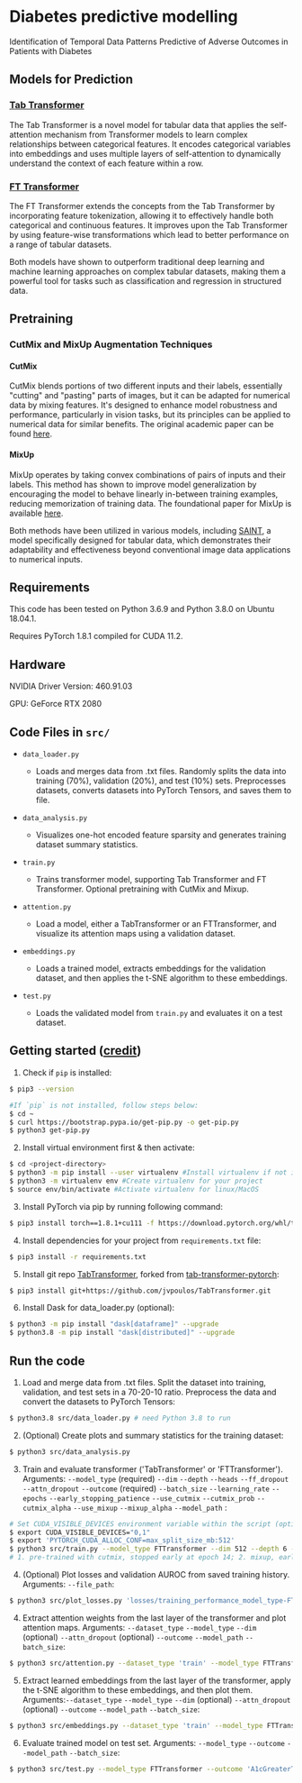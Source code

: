 # Diabetes predictive modelling
Identification of Temporal Data Patterns Predictive of Adverse Outcomes in Patients with Diabetes

## Models for Prediction

### [Tab Transformer](https://github.com/lucidrains/tab-transformer-pytorch)
The Tab Transformer is a novel model for tabular data that applies the self-attention mechanism from Transformer models to learn complex relationships between categorical features. It encodes categorical variables into embeddings and uses multiple layers of self-attention to dynamically understand the context of each feature within a row.

### [FT Transformer](https://github.com/lucidrains/tab-transformer-pytorch?tab=readme-ov-file#ft-transformer)
The FT Transformer extends the concepts from the Tab Transformer by incorporating feature tokenization, allowing it to effectively handle both categorical and continuous features. It improves upon the Tab Transformer by using feature-wise transformations which lead to better performance on a range of tabular datasets.

Both models have shown to outperform traditional deep learning and machine learning approaches on complex tabular datasets, making them a powerful tool for tasks such as classification and regression in structured data.

## Pretraining

### CutMix and MixUp Augmentation Techniques

#### CutMix
CutMix blends portions of two different inputs and their labels, essentially "cutting" and "pasting" parts of images, but it can be adapted for numerical data by mixing features. It's designed to enhance model robustness and performance, particularly in vision tasks, but its principles can be applied to numerical data for similar benefits. The original academic paper can be found [here](https://arxiv.org/abs/1905.04899).
<!-- For details on implementing CutMix in PyTorch, see [PyTorch's documentation](https://pytorch.org/vision/main/generated/torchvision.transforms.v2.CutMix.html) and its [use cases](https://pytorch.org/vision/main/auto_examples/transforms/plot_cutmix_mixup.html#sphx-glr-auto-examples-transforms-plot-cutmix-mixup-py).  -->

#### MixUp
MixUp operates by taking convex combinations of pairs of inputs and their labels. This method has shown to improve model generalization by encouraging the model to behave linearly in-between training examples, reducing memorization of training data. The foundational paper for MixUp is available [here](https://arxiv.org/abs/1710.09412).
<!-- For PyTorch implementation details, refer to [PyTorch's MixUp documentation](https://pytorch.org/vision/main/generated/torchvision.transforms.v2.MixUp.html).  -->

Both methods have been utilized in various models, including [SAINT](https://arxiv.org/abs/2106.01342), a model specifically designed for tabular data, which demonstrates their adaptability and effectiveness beyond conventional image data applications to numerical inputs. 

## Requirements

This code has been tested on Python 3.6.9 and Python 3.8.0 on Ubuntu 18.04.1.

Requires PyTorch 1.8.1 compiled for CUDA 11.2.

## Hardware

NVIDIA Driver Version: 460.91.03

GPU: GeForce RTX 2080

## Code Files in `src/`

- `data_loader.py`
	- Loads and merges data from .txt files. Randomly splits the data into training (70%), validation (20%), and test (10%) sets. Preprocesses datasets, converts datasets into PyTorch Tensors, and saves them to file.

- `data_analysis.py`
	- Visualizes one-hot encoded feature sparsity and generates training dataset summary statistics.

- `train.py`
	- Trains transformer model, supporting Tab Transformer and FT Transformer. Optional pretraining with CutMix and Mixup. 

- `attention.py`
	- Load a model, either a TabTransformer or an FTTransformer, and visualize its attention maps using a validation dataset.

- `embeddings.py`
	- Loads a trained model, extracts embeddings for the validation dataset, and then applies the t-SNE algorithm to these embeddings.

- `test.py`
	- Loads the validated model from `train.py` and evaluates it on a test dataset.

## Getting started ([credit](https://gist.github.com/Ravi2712/47f070a6578153d3caee92bb67134963))

1. Check if `pip` is installed:
```bash
$ pip3 --version

#If `pip` is not installed, follow steps below:
$ cd ~
$ curl https://bootstrap.pypa.io/get-pip.py -o get-pip.py
$ python3 get-pip.py
```

2. Install virtual environment first & then activate:
```bash
$ cd <project-directory>
$ python3 -m pip install --user virtualenv #Install virtualenv if not installed in your system
$ python3 -m virtualenv env #Create virtualenv for your project
$ source env/bin/activate #Activate virtualenv for linux/MacOS
```

3. Install PyTorch via pip by running following command:
```bash
$ pip3 install torch==1.8.1+cu111 -f https://download.pytorch.org/whl/torch_stable.html
```

4. Install dependencies for your project from `requirements.txt` file:
```bash
$ pip3 install -r requirements.txt
```

5. Install git repo [TabTransformer](https://github.com/jvpoulos/TabTransformer), forked from [tab-transformer-pytorch](https://github.com/lucidrains/tab-transformer-pytorch):
```bash
$ pip3 install git+https://github.com/jvpoulos/TabTransformer.git
```

6. Install Dask for data_loader.py (optional):

```bash
$ python3 -m pip install "dask[dataframe]" --upgrade
$ python3.8 -m pip install "dask[distributed]" --upgrade
```
## Run the code

1. Load and merge data from .txt files. Split the dataset into training, validation, and test sets in a 70-20-10 ratio. Preprocess the data and convert the datasets to PyTorch Tensors:

```bash
$ python3.8 src/data_loader.py # need Python 3.8 to run
```

2. (Optional) Create plots and summary statistics for the training dataset:

```bash
$ python3 src/data_analysis.py
```

3. Train and evaluate transformer ('TabTransformer' or 'FTTransformer'). Arguments: `--model_type` (required) `--dim` `--depth` `--heads` `--ff_dropout` `--attn_dropout` `--outcome` (required) `--batch_size` `--learning_rate` `--epochs` `--early_stopping_patience` `--use_cutmix`  `--cutmix_prob`  `--cutmix_alpha`  `--use_mixup` `--mixup_alpha`  `--model_path` :

```bash
# Set CUDA_VISIBLE_DEVICES environment variable within the script (optional)
$ export CUDA_VISIBLE_DEVICES="0,1" 
$ export 'PYTORCH_CUDA_ALLOC_CONF=max_split_size_mb:512'
$ python3 src/train.py --model_type FTTransformer --dim 512 --depth 6 --attn_dropout 0.1 --outcome 'A1cGreaterThan7' --batch_size 8 --learning_rate 0.01 --epochs 25 --early_stopping_patience 10 --use_cutmix --model_path 'model_weights/FTTransformer_dim512_adr0.1_A1cGreaterThan7_bs8_lr0.01_ep14_esp10_cmp0.3_cml10_umfalse_ma0.2_uctrue_best.pth' 
# 1. pre-trained with cutmix, stopped early at epoch 14; 2. mixup, early stop at 12; 3. cutmix, early_stopping 10 -> 15, expochs 15->20, stopped at 20; 4; cutmix, epochs 20 --> 25, lr 0.001 --> 0.01, stopped at 21; 5. cutmix, lr: 0.01 to 0.05, early stop at 19; 6. cutmix, lr:0.05 to 0.01, batch size 8 to 16; 7. mixup, batch size 16 to 32, epochs 25 to 50, early stopping 10, early stopped at 12; 8. cutmix, epochs 50 -> 25, early stop at 21; 9. cutmix, cutmix prob 0.3 -> 0.2, early stop at 22; 10. cutmix, cutmix lambda 10 -> 1, early stop at 9. 11. cutmix, lambda 1 --> 10, cutmix prob 0.2 -> 0.1, early stop at 15; 12. mixup, alpha 0.2 -> 0.1, early stop at 6; 13. no augmentation, epochs 25 -> 100, early stopped at 17 14. cutmix, cutmix prob 0.2, cutmix lamba 10, attn_dropout 0.2 to 0.1, early stopped at 21; 15. cutmix, cutmix prob 0.2, cutmix lamba 0.2, early stop at 11; 16. batch size 32->16, dim 192 -> 256, stopped early at 7; 16. batch size 16 -> 8, dim 256 -> 384, early stop at 11; 17. dim 384 -> 512, early stop at 24; 18. dim 512->640, early stop at 14; 19. cutmix, cutmox prob. 0.3, cutmix lambda 1, dim 640 -> 512, early stop at 20; 20. attn_dropout, 0.1 -> 0, early stop at 20; 21. attn_dropout 0 -> 0.1, cutmix_prob 0.3 -> 0.2, cutmix alpha 10, depth 3 ->6, early stop at 17
```

4. (Optional) Plot losses and validation AUROC from saved training history. Arguments: `--file_path`:

```bash
$ python3 src/plot_losses.py 'losses/training_performance_model_type-FTTransformer_outcome-A1cGreaterThan7_batch_size-32_lr-0_01_ep-0_esp-10_cutmix_prob-0_3_cutmix_lambda-10_0_use_mixup-true_mixup_alpha-0_1_use_cutmix-false.pkl'
```

4. Extract attention weights from the last layer of the transformer and plot attention maps. Arguments: `--dataset_type` `--model_type` `--dim` (optional)  `--attn_dropout` (optional) `--outcome`  `--model_path` `--batch_size`:

```bash
$ python3 src/attention.py --dataset_type 'train' --model_type FTTransformer --outcome 'A1cGreaterThan7' --model_path 'model_weights/FTTransformer_A1cGreaterThan7_bs8_lr0.001_ep0_esp10_cmp0.3_cml10.0_umfalse_ma0.2_uctrue_best.pth' --batch_size 8 
```

5. Extract learned embeddings from the last layer of the transformer, apply the t-SNE algorithm to these embeddings, and then plot them. Arguments:`--dataset_type` `--model_type` `--dim` (optional)  `--attn_dropout` (optional) `--outcome`  `--model_path` `--batch_size`:

```bash
$ python3 src/embeddings.py --dataset_type 'train' --model_type FTTransformer --outcome 'A1cGreaterThan7' --model_path 'model_weights/FTTransformer_A1cGreaterThan7_bs8_lr0.001_ep0_esp10_cmp0.3_cml10.0_umfalse_ma0.2_uctrue_best.pth' --batch_size 8 
```

6. Evaluate trained model on test set. Arguments: `--model_type` `--outcome`  `--model_path` `--batch_size`:

```bash
$ python3 src/test.py --model_type FTTransformer --outcome 'A1cGreaterThan7' --model_path 'model_weights/FTTransformer_A1cGreaterThan7_bs8_lr0.001_ep0_esp10_cmp0.3_cml10.0_umfalse_ma0.2_uctrue_best.pth' --batch_size 8
```